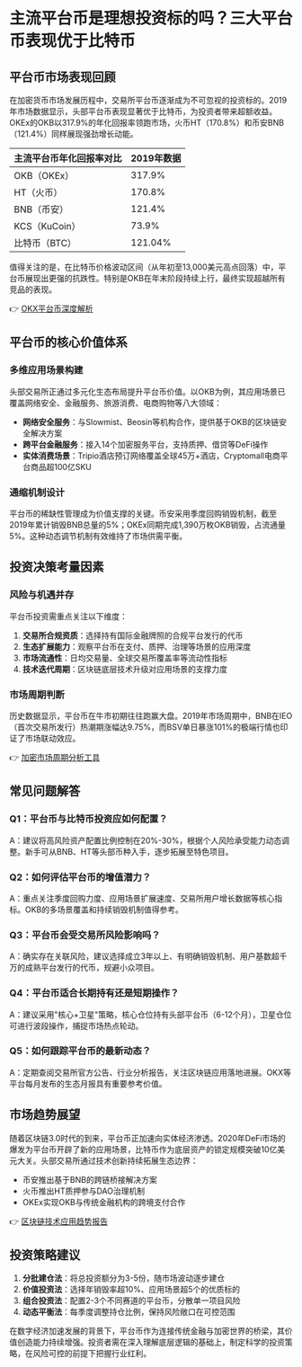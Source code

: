 # 主流平台币是理想投资标的吗？三大平台币表现优于比特币

## 平台币市场表现回顾

在加密货币市场发展历程中，交易所平台币逐渐成为不可忽视的投资标的。2019年市场数据显示，头部平台币表现显著优于比特币，为投资者带来超额收益。OKEx的OKB以317.9%的年化回报率领跑市场，火币HT（170.8%）和币安BNB（121.4%）同样展现强劲增长动能。

| 主流平台币年化回报率对比 | 2019年数据 |
|------------------------|------------|
| OKB（OKEx）            | 317.9%     |
| HT（火币）             | 170.8%     |
| BNB（币安）            | 121.4%     |
| KCS（KuCoin）          | 73.9%      |
| 比特币（BTC）          | 121.04%    |

值得关注的是，在比特币价格波动区间（从年初至13,000美元高点回落）中，平台币展现出更强的抗跌性。特别是OKB在年末阶段持续上行，最终实现超越所有竞品的表现。

👉 [OKX平台币深度解析](https://bit.ly/okx_welcome)

## 平台币的核心价值体系

### 多维应用场景构建
头部交易所正通过多元化生态布局提升平台币价值。以OKB为例，其应用场景已覆盖网络安全、金融服务、旅游消费、电商购物等八大领域：

- **网络安全服务**：与Slowmist、Beosin等机构合作，提供基于OKB的区块链安全解决方案
- **跨平台金融服务**：接入14个加密服务平台，支持质押、借贷等DeFi操作
- **实体消费场景**：Tripio酒店预订网络覆盖全球45万+酒店，Cryptomall电商平台商品超100亿SKU

### 通缩机制设计
平台币的稀缺性管理成为价值支撑的关键。币安采用季度回购销毁机制，截至2019年累计销毁BNB总量的5%；OKEx同期完成1,390万枚OKB销毁，占流通量5%。这种动态调节机制有效维持了市场供需平衡。

## 投资决策考量因素

### 风险与机遇并存
平台币投资需重点关注以下维度：
1. **交易所合规资质**：选择持有国际金融牌照的合规平台发行的代币
2. **生态扩展能力**：观察平台币在支付、质押、治理等场景的应用深度
3. **市场流通性**：日均交易量、全球交易所覆盖率等流动性指标
4. **技术迭代周期**：区块链底层技术升级对应用场景的支撑力度

### 市场周期判断
历史数据显示，平台币在牛市初期往往跑赢大盘。2019年市场周期中，BNB在IEO（首次交易所发行）热潮期涨幅达9.75%，而BSV单日暴涨101%的极端行情也印证了市场联动效应。

👉 [加密市场周期分析工具](https://bit.ly/okx_welcome)

## 常见问题解答

### Q1：平台币与比特币投资应如何配置？
A：建议将高风险资产配置比例控制在20%-30%，根据个人风险承受能力动态调整。新手可从BNB、HT等头部币种入手，逐步拓展至特色项目。

### Q2：如何评估平台币的增值潜力？
A：重点关注季度回购力度、应用场景扩展速度、交易所用户增长数据等核心指标。OKB的多场景覆盖和持续销毁机制值得参考。

### Q3：平台币会受交易所风险影响吗？
A：确实存在关联风险，建议选择成立3年以上、有明确销毁机制、用户基数超千万的成熟平台发行的代币，规避小众项目。

### Q4：平台币适合长期持有还是短期操作？
A：建议采用"核心+卫星"策略，核心仓位持有头部平台币（6-12个月），卫星仓位可进行波段操作，捕捉市场热点轮动。

### Q5：如何跟踪平台币的最新动态？
A：定期查阅交易所官方公告、行业分析报告，关注区块链应用落地进展。OKX等平台每月发布的生态月报具有重要参考价值。

## 市场趋势展望

随着区块链3.0时代的到来，平台币正加速向实体经济渗透。2020年DeFi市场的爆发为平台币开辟了新的应用场景，比特币作为底层资产的锁定规模突破10亿美元大关。头部交易所通过技术创新持续拓展生态边界：

- 币安推出基于BNB的跨链桥接解决方案
- 火币推出HT质押参与DAO治理机制
- OKEx实现OKB与传统金融机构的跨境支付合作

👉 [区块链技术应用趋势报告](https://bit.ly/okx_welcome)

## 投资策略建议

1. **分批建仓法**：将总投资额分为3-5份，随市场波动逐步建仓
2. **价值投资法**：选择年销毁率超10%、应用场景超5个的优质标的
3. **组合投资法**：配置2-3个不同赛道的平台币，分散单一项目风险
4. **动态平衡法**：每季度调整持仓比例，保持风险敞口在可控范围

在数字经济加速发展的背景下，平台币作为连接传统金融与加密世界的桥梁，其价值创造能力持续增强。投资者需在深入理解底层逻辑的基础上，制定科学的投资策略，在风险可控的前提下把握行业红利。